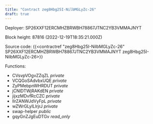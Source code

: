 ```yaml
---
title: "Contract zeg8Hbg25I-NilbMGLyZc-26"
draft: true
---
```

Deployer: SP26XXF12ERCMHZBRWBH78867JTNC2YB3VMMAJNYT


 



Block height: 87816 (2022-12-19T18:35:21.000Z)

Source code: {{<contractref "zeg8Hbg25I-NilbMGLyZc-26" SP26XXF12ERCMHZBRWBH78867JTNC2YB3VMMAJNYT zeg8Hbg25I-NilbMGLyZc-26>}}

Functions:

* CVsvpVOgvZZqZL _private_
* VCQGoSAdvbxUQE _private_
* ZyPMebpnWHRDUT _private_
* jCNlDTWjRAKdEN _private_
* jijxzMDvfRcCZC _private_
* lIrZANWJdVyFpL _private_
* wZWrGLyILlrjrJ _private_
* swap-helper _public_
* gqyGnZJgEuDTGv _read_only_
